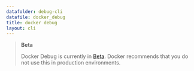 ```yaml
---
datafolder: debug-cli
datafile: docker_debug
title: docker debug
layout: cli
---
```


> **Beta**
>
> Docker Debug is currently in [Beta](../../../release-lifecycle.md#beta). Docker recommends that you do not use this in production environments.